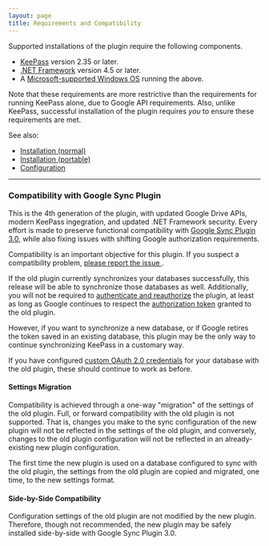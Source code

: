 ```yaml
---
layout: page
title: Requirements and Compatibility
---
```


Supported installations of the plugin require the following components.  

* [KeePass](https://keepass.info) version 2.35 or later.
* [.NET Framework](https://dotnet.microsoft.com) version 4.5 or later.
* A [Microsoft-supported Windows OS](https://www.microsoft.com/en-us/windows)
running the above.

Note that these requirements are more restrictive than the requirements for
running KeePass alone, due to Google API requirements.  Also, unlike KeePass,
successful installation of the plugin requires *you* to ensure these
requirements are met.

See also:
* [Installation (normal)](normal)
* [Installation (portable)](portable)
* [Configuration](config)

---

### Compatibility with Google Sync Plugin
This is the 4th generation of the plugin, with updated Google Drive APIs,
modern KeePass ingegration, and updated .NET Framework security.  Every
effort is made to preserve functional compatibility with
[Google Sync Plugin 3.0](https://sourceforge.net/projects/kp-googlesync/),
while also fixing issues with shifting Google authorization requirements.  

<div class="alert alert-secondary" role="alert">
    Compatibility is an important objective for this plugin. If you
    suspect a compatibility problem, 
    <a class="alert-link"
     href="https://github.com/walterpg/google-drive-sync/issues">
        please report the issue
    </a>.
</div>

If the old plugin currently synchronizes your databases successfully, this
release will be able to synchronize those databases as well.  Additionally,
you will not be required to [authenticate and reauthorize](../usage/authorize)
the plugin, at least as long as Google continues to respect the
[authorization token](../usage/authorize#authorization-tokens)
granted to the old plugin.  

However, if you want to synchronize a new database,
or if Google retires the token saved in an existing database, this
plugin may be the only way to continue synchronizing KeePass in a customary
way.

If you have configured [custom OAuth 2.0 credentials](../usage/oauth) for
your database with the old plugin, these should continue to work as before.

#### Settings Migration
Compatibility is achieved through a one-way "migration" of the settings
of the old plugin. Full, or forward compatibility with the old plugin is
not supported. That is, changes you make to the sync configuration of the
new plugin will not be reflected in the settings of the old plugin, and
conversely, changes to the old plugin configuration will not be reflected
in an already-existing new plugin configuration.

The first time the new plugin is used on a database
configured to sync with the old plugin, the settings from the old plugin are
copied and migrated, one time, to the new settings format.


#### Side-by-Side Compatibility
Configuration settings of the old plugin are not modified by the new
plugin.  Therefore, though not recommended, the new plugin may be safely
installed side-by-side with Google Sync Plugin 3.0.
